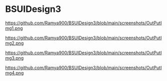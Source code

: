 # BSUIDesign3

https://github.com/Ramya900/BSUIDesign3/blob/main/screenshots/OutPutImg1.png

https://github.com/Ramya900/BSUIDesign3/blob/main/screenshots/OutPutImg2.png

https://github.com/Ramya900/BSUIDesign3/blob/main/screenshots/OutPutImg3.png

https://github.com/Ramya900/BSUIDesign3/blob/main/screenshots/OutPutImg4.png
